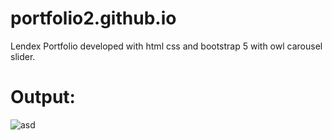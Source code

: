 # portfolio2.github.io
Lendex Portfolio developed with html css and bootstrap 5 with owl carousel slider.
#  Output:

![asd](https://github.com/Dilawarkhaninfo/portfolio2.github.io/assets/130894444/7be90999-02f0-45d9-ba51-01d52514431e)
